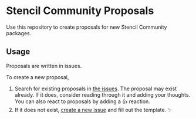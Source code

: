 # Stencil Community Proposals

Use this repository to create proposals for new Stencil Community packages.

## Usage

Proposals are written in issues.

To create a new proposal,

1. Search for existing proposals in [the issues](https://github.com/stencil-community/proposals/issues). The proposal may exist already. If it does, consider reading through it and adding your thoughts. You can also react to proposals by adding a :+1: reaction.
1. If it does not exist, [create a new issue](https://github.com/stencil-community/proposals/issues/new) and fill out the template. :sparkles:
